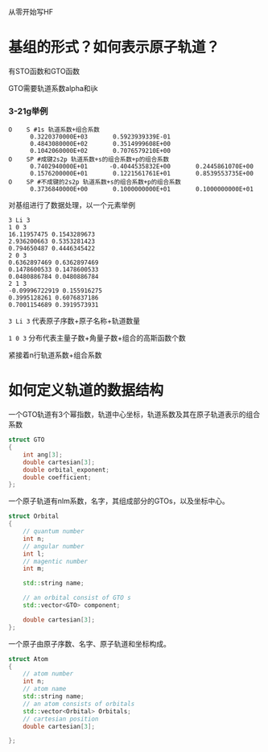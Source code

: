 从零开始写HF

# 基组的形式？如何表示原子轨道？

有STO函数和GTO函数



GTO需要轨道系数alpha和ijk

### 3-21g举例

```
O    S #1s 轨道系数+组合系数
      0.3220370000E+03       0.5923939339E-01
      0.4843080000E+02       0.3514999608E+00
      0.1042060000E+02       0.7076579210E+00
O    SP #成键2s2p 轨道系数+s的组合系数+p的组合系数
      0.7402940000E+01      -0.4044535832E+00       0.2445861070E+00
      0.1576200000E+01       0.1221561761E+01       0.8539553735E+00
O    SP #不成键的2s2p 轨道系数+s的组合系数+p的组合系数
      0.3736840000E+00       0.1000000000E+01       0.1000000000E+01
```

对基组进行了数据处理，以一个元素举例
```
3 Li 3
1 0 3
16.11957475 0.1543289673
2.936200663 0.5353281423
0.794650487 0.4446345422
2 0 3
0.6362897469 0.6362897469
0.1478600533 0.1478600533
0.0480886784 0.0480886784
2 1 3
-0.09996722919 0.155916275
0.3995128261 0.6076837186
0.7001154689 0.3919573931
```

`3 Li 3` 代表原子序数+原子名称+轨道数量

`1 0 3` 分布代表主量子数+角量子数+组合的高斯函数个数

紧接着n行轨道系数+组合系数



# 如何定义轨道的数据结构

一个GTO轨道有3个幂指数，轨道中心坐标，轨道系数及其在原子轨道表示的组合系数
```cpp
struct GTO
{
    int ang[3];
    double cartesian[3];
    double orbital_exponent;
    double coefficient;
};

```
一个原子轨道有nlm系数，名字，其组成部分的GTOs，以及坐标中心。
```cpp
struct Orbital
{
    // quantum number
    int n;
    // angular number
    int l;
    // magentic number
    int m;

    std::string name;

    // an orbital consist of GTO s
    std::vector<GTO> component;

    double cartesian[3];
};
```
一个原子由原子序数、名字、原子轨道和坐标构成。
```cpp
struct Atom
{
    // atom number
    int n;
    // atom name
    std::string name;
    // an atom consists of orbitals
    std::vector<Orbital> Orbitals;
    // cartesian position
    double cartesian[3];

};
```

